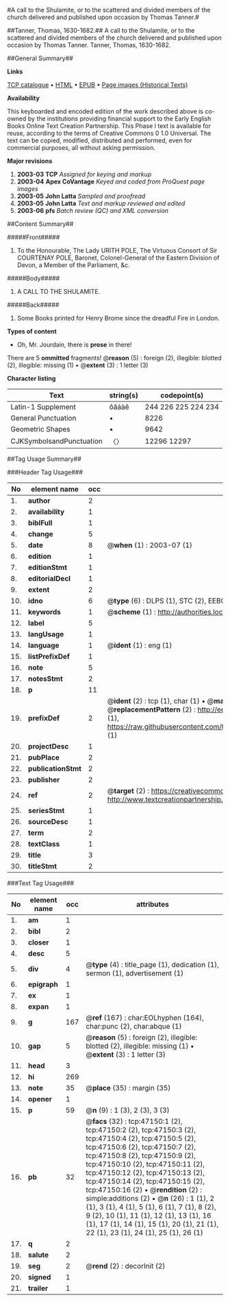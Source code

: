 #A call to the Shulamite, or to the scattered and divided members of the church delivered and published upon occasion by Thomas Tanner.#

##Tanner, Thomas, 1630-1682.##
A call to the Shulamite, or to the scattered and divided members of the church delivered and published upon occasion by Thomas Tanner.
Tanner, Thomas, 1630-1682.

##General Summary##

**Links**

[TCP catalogue](http://www.ota.ox.ac.uk/tcp/)  • 
[HTML](http://tei.it.ox.ac.uk/tcp/Texts-HTML/free/A62/A62715.html)  • 
[EPUB](http://tei.it.ox.ac.uk/tcp/Texts-EPUB/free/A62/A62715.epub) • 
[Page images (Historical Texts)](https://data.historicaltexts.jisc.ac.uk/view?pubId=eebo-11253439e&pageId=eebo-11253439e-47150-1)

**Availability**

This keyboarded and encoded edition of the
	       work described above is co-owned by the institutions
	       providing financial support to the Early English Books
	       Online Text Creation Partnership. This Phase I text is
	       available for reuse, according to the terms of Creative
	       Commons 0 1.0 Universal. The text can be copied,
	       modified, distributed and performed, even for
	       commercial purposes, all without asking permission.

**Major revisions**

1. __2003-03__ __TCP__ *Assigned for keying and markup*
1. __2003-04__ __Apex CoVantage__ *Keyed and coded from ProQuest page images*
1. __2003-05__ __John Latta__ *Sampled and proofread*
1. __2003-05__ __John Latta__ *Text and markup reviewed and edited*
1. __2003-06__ __pfs__ *Batch review (QC) and XML conversion*

##Content Summary##

#####Front#####

1. To the Honourable, The Lady URITH POLE, The Virtuous Consort of Sir COURTENAY POLE, Baronet, Colonel-General of the Eastern Division of Devon, a Member of the Parliament, &c.

#####Body#####

1. A CALL TO THE SHULAMITE.

#####Back#####

1. Some Books printed for Henry Brome since the dreadful Fire in London.

**Types of content**

  * Oh, Mr. Jourdain, there is **prose** in there!

There are 5 **ommitted** fragments! 
 @__reason__ (5) : foreign (2), illegible: blotted (2), illegible: missing (1)  •  @__extent__ (3) : 1 letter (3)

**Character listing**


|Text|string(s)|codepoint(s)|
|---|---|---|
|Latin-1 Supplement|ôâáàê|244 226 225 224 234|
|General Punctuation|•|8226|
|Geometric Shapes|▪|9642|
|CJKSymbolsandPunctuation|〈〉|12296 12297|

##Tag Usage Summary##

###Header Tag Usage###

|No|element name|occ|attributes|
|---|---|---|---|
|1.|__author__|2||
|2.|__availability__|1||
|3.|__biblFull__|1||
|4.|__change__|5||
|5.|__date__|8| @__when__ (1) : 2003-07 (1)|
|6.|__edition__|1||
|7.|__editionStmt__|1||
|8.|__editorialDecl__|1||
|9.|__extent__|2||
|10.|__idno__|6| @__type__ (6) : DLPS (1), STC (2), EEBO-CITATION (1), OCLC (1), VID (1)|
|11.|__keywords__|1| @__scheme__ (1) : http://authorities.loc.gov/ (1)|
|12.|__label__|5||
|13.|__langUsage__|1||
|14.|__language__|1| @__ident__ (1) : eng (1)|
|15.|__listPrefixDef__|1||
|16.|__note__|5||
|17.|__notesStmt__|2||
|18.|__p__|11||
|19.|__prefixDef__|2| @__ident__ (2) : tcp (1), char (1)  •  @__matchPattern__ (2) : ([0-9\-]+):([0-9IVX]+) (1), (.+) (1)  •  @__replacementPattern__ (2) : http://eebo.chadwyck.com/downloadtiff?vid=$1&page=$2 (1), https://raw.githubusercontent.com/textcreationpartnership/Texts/master/tcpchars.xml#$1 (1)|
|20.|__projectDesc__|1||
|21.|__pubPlace__|2||
|22.|__publicationStmt__|2||
|23.|__publisher__|2||
|24.|__ref__|2| @__target__ (2) : https://creativecommons.org/publicdomain/zero/1.0/ (1), http://www.textcreationpartnership.org/docs/. (1)|
|25.|__seriesStmt__|1||
|26.|__sourceDesc__|1||
|27.|__term__|2||
|28.|__textClass__|1||
|29.|__title__|3||
|30.|__titleStmt__|2||


###Text Tag Usage###

|No|element name|occ|attributes|
|---|---|---|---|
|1.|__am__|1||
|2.|__bibl__|2||
|3.|__closer__|1||
|4.|__desc__|5||
|5.|__div__|4| @__type__ (4) : title_page (1), dedication (1), sermon (1), advertisement (1)|
|6.|__epigraph__|1||
|7.|__ex__|1||
|8.|__expan__|1||
|9.|__g__|167| @__ref__ (167) : char:EOLhyphen (164), char:punc (2), char:abque (1)|
|10.|__gap__|5| @__reason__ (5) : foreign (2), illegible: blotted (2), illegible: missing (1)  •  @__extent__ (3) : 1 letter (3)|
|11.|__head__|3||
|12.|__hi__|269||
|13.|__note__|35| @__place__ (35) : margin (35)|
|14.|__opener__|1||
|15.|__p__|59| @__n__ (9) : 1 (3), 2 (3), 3 (3)|
|16.|__pb__|32| @__facs__ (32) : tcp:47150:1 (2), tcp:47150:2 (2), tcp:47150:3 (2), tcp:47150:4 (2), tcp:47150:5 (2), tcp:47150:6 (2), tcp:47150:7 (2), tcp:47150:8 (2), tcp:47150:9 (2), tcp:47150:10 (2), tcp:47150:11 (2), tcp:47150:12 (2), tcp:47150:13 (2), tcp:47150:14 (2), tcp:47150:15 (2), tcp:47150:16 (2)  •  @__rendition__ (2) : simple:additions (2)  •  @__n__ (26) : 1 (1), 2 (1), 3 (1), 4 (1), 5 (1), 6 (1), 7 (1), 8 (2), 9 (2), 10 (1), 11 (1), 12 (1), 13 (1), 16 (1), 17 (1), 14 (1), 15 (1), 20 (1), 21 (1), 22 (1), 23 (1), 24 (1), 25 (1), 26 (1)|
|17.|__q__|2||
|18.|__salute__|2||
|19.|__seg__|2| @__rend__ (2) : decorInit (2)|
|20.|__signed__|1||
|21.|__trailer__|1||
